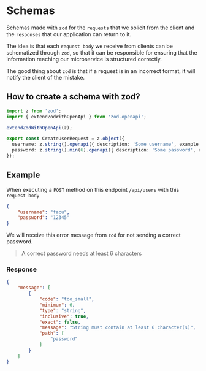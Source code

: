 # Schemas

Schemas made with `zod` for the `requests` that we solicit from the client and the `responses` that our application can return to it.

The idea is that each `request body` we receive from clients can be schematized through `zod`, so that it can be responsible for ensuring that the information reaching our microservice is structured correctly.

The good thing about `zod` is that if a request is in an incorrect format, it will notify the client of the mistake.

## How to create a schema with zod?

```ts
import z from 'zod';
import { extendZodWithOpenApi } from 'zod-openapi';

extendZodWithOpenApi(z);

export const CreateUserRequest = z.object({
  username: z.string().openapi({ description: 'Some username', example: 'facundocarballo' }),
  password: z.string().min(6).openapi({ description: 'Some password', example: '123456' }),
});
```

## Example

When executing a `POST` method on this endpoint `/api/users` with this `request body`

```JSON
{
    "username": "facu",
    "password": "12345"
}
```

We will receive this error message from `zod` for not sending a correct password.

> A correct password needs at least 6 characters

### Response

```JSON
{
    "message": [
        {
            "code": "too_small",
            "minimum": 6,
            "type": "string",
            "inclusive": true,
            "exact": false,
            "message": "String must contain at least 6 character(s)",
            "path": [
                "password"
            ]
        }
    ]
}
```

